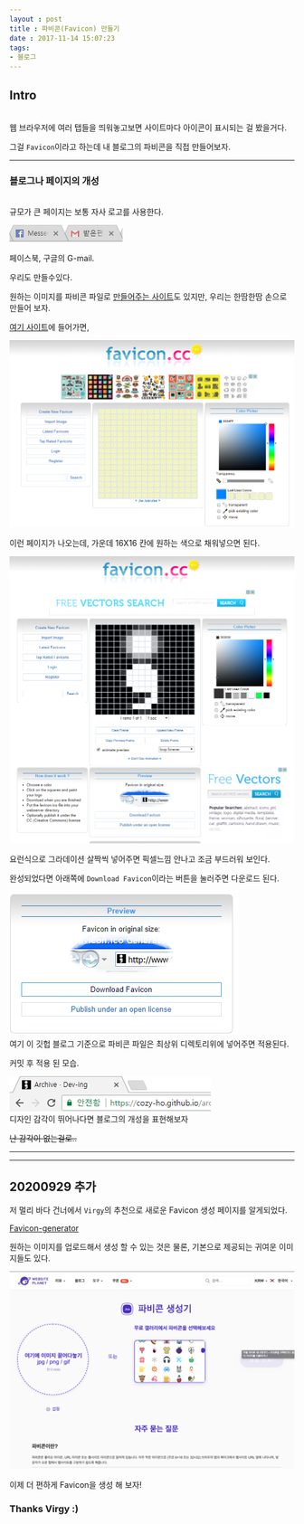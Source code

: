 ```yaml
---
layout : post
title : 파비콘(Favicon) 만들기
date : 2017-11-14 15:07:23
tags:
- 블로그
---
```


## Intro
<br>
웹 브라우저에 여러 탭들을 띄워놓고보면 사이트마다 아이콘이 표시되는 걸 봤을거다.

그걸 `Favicon`이라고 하는데 내 블로그의 파비콘을 직접 만들어보자.

---

### 블로그나 페이지의 개성
<br>
규모가 큰 페이지는 보통 자사 로고를 사용한다.


![Cap 2017-11-14 15-09-46-421](https://github.com/Cozy-Ho/Cozy-Ho.github.io/blob/master/images/_post-17-11-14-04.png?raw=true)


페이스북, 구글의 G-mail.

우리도 만들수있다.

원하는 이미지를 파비콘 파일로 <a href="https://convertico.com" target="_blank">만들어주는 사이트</a>도 있지만, 우리는 한땀한땀 손으로 만들어 보자.

<a href="https://www.favicon.cc" target="_blank">여기 사이트</a>에 들어가면,
<br>

![Cap 2017-11-14 15-18-25-340](https://github.com/Cozy-Ho/Cozy-Ho.github.io/blob/master/images/_post-17-11-14-05.png?raw=true)
<br>

이런 페이지가 나오는데, 가운데 16X16 칸에 원하는 색으로 채워넣으면 된다.
<br>

![Cap 2017-11-14 14-23-31-072](https://github.com/Cozy-Ho/Cozy-Ho.github.io/blob/master/images/_post-17-11-14-06.png?raw=true)
<br>

요런식으로  그라데이션 살짝씩 넣어주면 픽셀느낌 안나고 조금 부드러워 보인다.

완성되었다면 아래쪽에 `Download Favicon`이라는 버튼을 눌러주면 다운로드 된다.
<br>

![Cap 2017-11-14 14-32-32-720](https://github.com/Cozy-Ho/Cozy-Ho.github.io/blob/master/images/_post-17-11-14-07.png?raw=true)
<br>
여기 이 깃헙 블로그 기준으로 파비콘 파일은 최상위 디렉토리위에 넣어주면 적용된다.

커밋 후 적용 된 모습.
<br>

![Cap 2017-11-14 15-24-32-905](https://github.com/Cozy-Ho/Cozy-Ho.github.io/blob/master/images/_post-17-11-14-08.png?raw=true)
<br>
디자인 감각이 뛰어나다면 블로그의 개성을 표현해보자

~~난 감각이 없는걸로..~~

---

---

## 20200929 추가

저 멀리 바다 건너에서 `Virgy`의 추천으로 새로운 Favicon 생성 페이지를 알게되었다.

<a href="https://www.websiteplanet.com/ko/webtools/favicon-generator/" target="_blank">Favicon-generator</a>

원하는 이미지를 업로드해서 생성 할 수 있는 것은 물론, 기본으로 제공되는 귀여운 이미지들도 있다.
<br>

![Cap 2017-11-14 15-24-32-905](https://github.com/Cozy-Ho/Cozy-Ho.github.io/blob/master/images/_post-17-11-14-09.png?raw=true)
<br>

이제 더 편하게 Favicon을 생성 해 보자!
### Thanks Virgy :)
